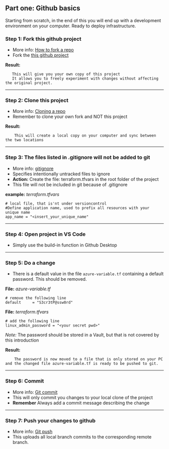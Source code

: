 ## Part one: Github basics

Starting from scratch, in the end of this you will end up with a development environment on your computer. Ready to deploy infrastructure.


### Step 1: Fork this github project
   - More info: [How to fork a repo](https://docs.github.com/en/free-pro-team@latest/github/getting-started-with-github/fork-a-repo)
   - Fork the [this github project](https://github.com/aberner/iac-azure-terraform-example/)


**Result:**
```
   This will give you your own copy of this project
   It allows you to freely experiment with changes without affecting the original project.
```

---

### Step 2: Clone this project
   - More info: [Cloning a repo](https://docs.github.com/en/free-pro-team@latest/github/creating-cloning-and-archiving-repositories/cloning-a-repository)
   - Remember to clone your own fork and NOT this project

**Result:**
```
    This will create a local copy on your computer and sync between the two locations
```

---

### Step 3: The files listed in .gitignore will not be added to git
   - More info: [gitignore](https://git-scm.com/docs/gitignore)
   - Specifies intentionally untracked files to ignore
   - **Action:**   Create the file: terraform.tfvars in the root folder of the project 
   - This file will not be included in git because of .gitignore

 **example:** *terraform.tfvars*
```
# local file, that is'nt under versioncontrol
#Define application name, used to prefix all resources with your unique name
app_name = "<insert_your_unique_name"
```

---

### Step 4: Open project in VS Code
  - Simply use the build-in function in Github Desktop

---

### Step 5: Do a change
  - There is a default value in the file ```azure-variable.tf``` containing a default password. This should be removed.

 **File:** *azure-variable.tf*
```
# remove the following line
default     = "S3cr3tP@ssw0rd"
```
 **File:** *terraform.tfvars*
```
# add the following line
linux_admin_password = "<your secret pwd>"
```

*Note:* The password should be stored in a Vault, but that is not covered by this introduction

**Result:**
```
    The password is now moved to a file that is only stored on your PC and the changed file azure-variable.tf is ready to be pushed to git.
```

---

### Step 6: Commit
  - More info: [Git commit](https://github.com/git-guides/git-commit)
  - This will only commit you changes to your local clone of the project
  - **Remember** Always add a commit message describing the change

---

### Step 7: Push your changes to github
  - More info: [Git push](https://github.com/git-guides/git-push)
  - This uploads all local branch commits to the corresponding remote branch.

